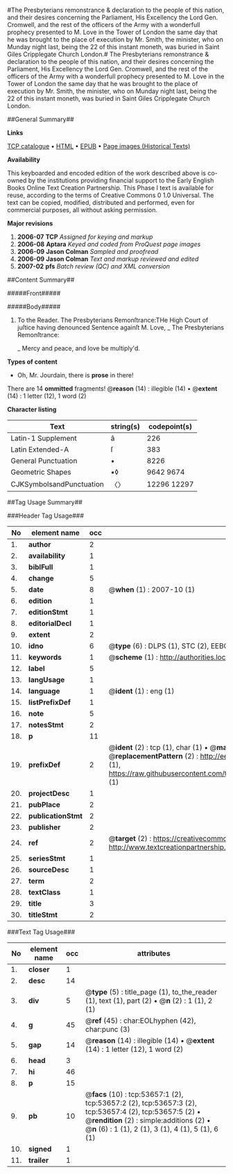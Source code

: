 #The Presbyterians remonstrance & declaration to the people of this nation, and their desires concerning the Parliament, His Excellency the Lord Gen. Cromwell, and the rest of the officers of the Army with a wonderfull prophecy presented to M. Love in the Tower of London the same day that he was brought to the place of execution by Mr. Smith, the minister, who on Munday night last, being the 22 of this instant moneth, was buried in Saint Giles Cripplegate Church London.#
The Presbyterians remonstrance & declaration to the people of this nation, and their desires concerning the Parliament, His Excellency the Lord Gen. Cromwell, and the rest of the officers of the Army with a wonderfull prophecy presented to M. Love in the Tower of London the same day that he was brought to the place of execution by Mr. Smith, the minister, who on Munday night last, being the 22 of this instant moneth, was buried in Saint Giles Cripplegate Church London.

##General Summary##

**Links**

[TCP catalogue](http://www.ota.ox.ac.uk/tcp/)  • 
[HTML](http://tei.it.ox.ac.uk/tcp/Texts-HTML/free/A60/A60405.html)  • 
[EPUB](http://tei.it.ox.ac.uk/tcp/Texts-EPUB/free/A60/A60405.epub) • 
[Page images (Historical Texts)](https://data.historicaltexts.jisc.ac.uk/view?pubId=eebo-12083583e&pageId=eebo-12083583e-53657-1)

**Availability**

This keyboarded and encoded edition of the
	       work described above is co-owned by the institutions
	       providing financial support to the Early English Books
	       Online Text Creation Partnership. This Phase I text is
	       available for reuse, according to the terms of Creative
	       Commons 0 1.0 Universal. The text can be copied,
	       modified, distributed and performed, even for
	       commercial purposes, all without asking permission.

**Major revisions**

1. __2006-07__ __TCP__ *Assigned for keying and markup*
1. __2006-08__ __Aptara__ *Keyed and coded from ProQuest page images*
1. __2006-09__ __Jason Colman__ *Sampled and proofread*
1. __2006-09__ __Jason Colman__ *Text and markup reviewed and edited*
1. __2007-02__ __pfs__ *Batch review (QC) and XML conversion*

##Content Summary##

#####Front#####

#####Body#####

1. To the Reader.
The Presbyterians Remonſtrance:THe High Court of juſtice having denounced Sentence
againſt M. Love, 
    _ The Presbyterians Remonſtrance:

    _ Mercy and peace, and love be multiply'd.

**Types of content**

  * Oh, Mr. Jourdain, there is **prose** in there!

There are 14 **ommitted** fragments! 
 @__reason__ (14) : illegible (14)  •  @__extent__ (14) : 1 letter (12), 1 word (2)

**Character listing**


|Text|string(s)|codepoint(s)|
|---|---|---|
|Latin-1 Supplement|â|226|
|Latin Extended-A|ſ|383|
|General Punctuation|•|8226|
|Geometric Shapes|▪◊|9642 9674|
|CJKSymbolsandPunctuation|〈〉|12296 12297|

##Tag Usage Summary##

###Header Tag Usage###

|No|element name|occ|attributes|
|---|---|---|---|
|1.|__author__|2||
|2.|__availability__|1||
|3.|__biblFull__|1||
|4.|__change__|5||
|5.|__date__|8| @__when__ (1) : 2007-10 (1)|
|6.|__edition__|1||
|7.|__editionStmt__|1||
|8.|__editorialDecl__|1||
|9.|__extent__|2||
|10.|__idno__|6| @__type__ (6) : DLPS (1), STC (2), EEBO-CITATION (1), OCLC (1), VID (1)|
|11.|__keywords__|1| @__scheme__ (1) : http://authorities.loc.gov/ (1)|
|12.|__label__|5||
|13.|__langUsage__|1||
|14.|__language__|1| @__ident__ (1) : eng (1)|
|15.|__listPrefixDef__|1||
|16.|__note__|5||
|17.|__notesStmt__|2||
|18.|__p__|11||
|19.|__prefixDef__|2| @__ident__ (2) : tcp (1), char (1)  •  @__matchPattern__ (2) : ([0-9\-]+):([0-9IVX]+) (1), (.+) (1)  •  @__replacementPattern__ (2) : http://eebo.chadwyck.com/downloadtiff?vid=$1&page=$2 (1), https://raw.githubusercontent.com/textcreationpartnership/Texts/master/tcpchars.xml#$1 (1)|
|20.|__projectDesc__|1||
|21.|__pubPlace__|2||
|22.|__publicationStmt__|2||
|23.|__publisher__|2||
|24.|__ref__|2| @__target__ (2) : https://creativecommons.org/publicdomain/zero/1.0/ (1), http://www.textcreationpartnership.org/docs/. (1)|
|25.|__seriesStmt__|1||
|26.|__sourceDesc__|1||
|27.|__term__|2||
|28.|__textClass__|1||
|29.|__title__|3||
|30.|__titleStmt__|2||


###Text Tag Usage###

|No|element name|occ|attributes|
|---|---|---|---|
|1.|__closer__|1||
|2.|__desc__|14||
|3.|__div__|5| @__type__ (5) : title_page (1), to_the_reader (1), text (1), part (2)  •  @__n__ (2) : 1 (1), 2 (1)|
|4.|__g__|45| @__ref__ (45) : char:EOLhyphen (42), char:punc (3)|
|5.|__gap__|14| @__reason__ (14) : illegible (14)  •  @__extent__ (14) : 1 letter (12), 1 word (2)|
|6.|__head__|3||
|7.|__hi__|46||
|8.|__p__|15||
|9.|__pb__|10| @__facs__ (10) : tcp:53657:1 (2), tcp:53657:2 (2), tcp:53657:3 (2), tcp:53657:4 (2), tcp:53657:5 (2)  •  @__rendition__ (2) : simple:additions (2)  •  @__n__ (6) : 1 (1), 2 (1), 3 (1), 4 (1), 5 (1), 6 (1)|
|10.|__signed__|1||
|11.|__trailer__|1||
